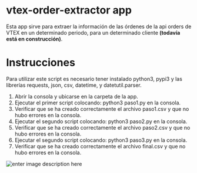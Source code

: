 # vtex-order-extractor app

Esta app sirve para extraer la información de las órdenes de la api orders de VTEX en un determinado periodo, para un determinado cliente **(todavía está en construcción)**.  

# Instrucciones

Para utilizar este script es necesario tener instalado python3, pypi3 y las librerías requests, json, csv, datetime, y datetutil.parser.

 1. Abrir la consola y ubicarse en la carpeta de la app.
 2. Ejecutar el primer script colocando: python3 paso1.py en la consola.
 3. Verificar que se ha creado correctamente el archivo paso1.csv y que no hubo errores en la consola.
 4. Ejecutar el segundo script colocando: python3 paso2.py en la consola.
 5. Verificar que se ha creado correctamente el archivo paso2.csv y que no hubo errores en la consola.
 6. Ejecutar el segundo script colocando: python3 paso3.py en la consola.
 7. Verificar que se ha creado correctamente el archivo final.csv y que no hubo errores en la consola.
 
![enter image description here](https://cdn.worldvectorlogo.com/logos/vtex-1.svg)
